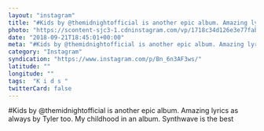 ```yaml
---
layout: "instagram"
title: "#Kids by @themidnightofficial is another epic album. Amazing lyrics as always by Tyler too. My child"
photo: "https://scontent-sjc3-1.cdninstagram.com/vp/1718c34d126e3e77fabaf2796a7de1b8/5C5BE805/t51.2885-15/e35/40985353_2019627254725573_6035298371268262557_n.jpg"
date: "2018-09-21T18:45:01+00:00"
meta: "#Kids by @themidnightofficial is another epic album. Amazing lyrics as always by Tyler too. My child"
category: "Instagram"
syndication: "https://www.instagram.com/p/Bn_6n3AF3ws/"
latitude: ""
longitude: ""
tags:  "K i d s "
twitterCard: false
---
```

#Kids by @themidnightofficial is another epic album. Amazing lyrics as always by Tyler too. My childhood in an album. Synthwave is the best
